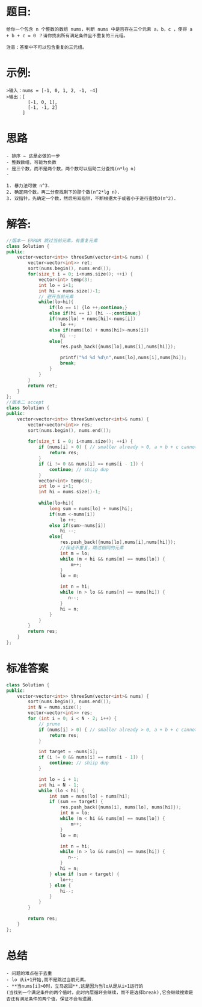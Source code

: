# 题目:
    给你一个包含 n 个整数的数组 nums，判断 nums 中是否存在三个元素 a，b，c ，使得 a + b + c = 0 ？请你找出所有满足条件且不重复的三元组。

    注意：答案中不可以包含重复的三元组。

# 示例:
    
    >输入：nums = [-1, 0, 1, 2, -1, -4]
    >输出：[
            [-1, 0, 1],
            [-1, -1, 2]
          ]

# 思路
    - 排序 ← 这是必做的一步
    - 整数数组，可能为负数
    - 是三个数，而不是两个数，两个数可以借助二分查找(n*lg n)
    - 
    
    1. 暴力法可做 n^3.
    2. 确定两个数，再二分查找剩下的那个数(n^2*lg n).
    3. 双指针，先确定一个数，然后用双指针，不断根据大于或者小于进行查找O(n^2).
# 解答:
```c++
//版本一 ERROR 跳过当前元素，有重复元素
class Solution {
public:
    vector<vector<int>> threeSum(vector<int>& nums) {
        vector<vector<int>> ret;
        sort(nums.begin(), nums.end());
        for(size_t i = 0; i<nums.size(); ++i) {
            vector<int> temp(3);
            int lo = i+1;
            int hi = nums.size()-1;
            // 避开当前元素
            while(lo<hi){
                if(lo == i) {lo ++;continue;}
                else if(hi == i) {hi --;continue;}
                if(nums[lo] + nums[hi]<-nums[i])
                    lo ++;
                else if(nums[lo] + nums[hi]>-nums[i])
                    hi --;
                else{ 
                    res.push_back({nums[lo],nums[i],nums[hi]});

                    printf("%d %d %d\n",nums[lo],nums[i],nums[hi]);
                    break;
                }   
            }
        }
        return ret;
    }
};
//版本二 accept
class Solution {
public:
    vector<vector<int>> threeSum(vector<int>& nums) {
        vector<vector<int>> res;
        sort(nums.begin(), nums.end());
        
        for(size_t i = 0; i<nums.size(); ++i) {
            if (nums[i] > 0) { // smaller already > 0, a + b + c cannot be 0
                return res;
            }
            if (i != 0 && nums[i] == nums[i - 1]) {
                continue; // shiip dup
            }
            vector<int> temp(3);
            int lo = i+1;
            int hi = nums.size()-1;
            
            while(lo<hi){
                long sum = nums[lo] + nums[hi]; 
                if(sum <-nums[i])
                    lo ++;
                else if(sum>-nums[i])
                    hi --;
                else{ 
                    res.push_back({nums[lo],nums[i],nums[hi]});
                    //保证不重复，跳过相同的元素
                    int m = lo;
                    while (m < hi && nums[m] == nums[lo]) {
                        m++;
                    }
                    lo = m;

                    int n = hi;
                    while (n > lo && nums[n] == nums[hi]) {
                       n--; 
                    }
                    hi = n;       
                }   
            }
        }
        return res;
    }
};
```

# 标准答案
```c++
class Solution {
public:
    vector<vector<int>> threeSum(vector<int>& nums) {
        sort(nums.begin(), nums.end());
        int N = nums.size();
        vector<vector<int>> res;
        for (int i = 0; i < N - 2; i++) {
            // prune 
            if (nums[i] > 0) { // smaller already > 0, a + b + c cannot be 0
                return res;
            }

            int target = -nums[i];
            if (i != 0 && nums[i] == nums[i - 1]) {
                continue; // shiip dup
            }

            int lo = i + 1;
            int hi = N - 1;
            while (lo < hi) {
                int sum = nums[lo] + nums[hi];
                if (sum == target) {
                    res.push_back({nums[i], nums[lo], nums[hi]});
                    int m = lo;
                    while (m < hi && nums[m] == nums[lo]) {
                        m++;
                    }
                    lo = m;

                    int n = hi;
                    while (n > lo && nums[n] == nums[hi]) {
                       n--; 
                    }
                    hi = n;
                } else if (sum < target) {
                    lo++;
                } else {
                    hi--;
                }
            }
        }

        return res;
    }
};
```

# 总结
    - 问题的难点在于去重
    - lo 从i+1开始,而不是跳过当前元素。
    - **当nums[i]>0时，立马返回**,这是因为当lo从是从i+1运行的
    (当找到一个满足条件的两个值时，此时内层循环会继续，而不是选择break),它会继续搜索是否还有满足条件的两个值，保证不会有遗漏.
